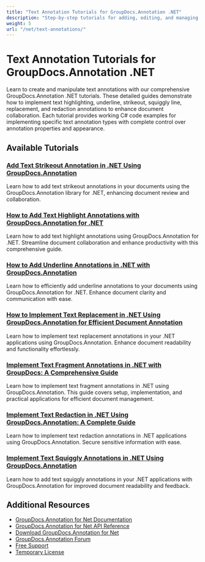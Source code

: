 ```yaml
---
title: "Text Annotation Tutorials for GroupDocs.Annotation .NET"
description: "Step-by-step tutorials for adding, editing, and managing text annotations in documents using GroupDocs.Annotation for .NET."
weight: 5
url: "/net/text-annotations/"
---
```


# Text Annotation Tutorials for GroupDocs.Annotation .NET

Learn to create and manipulate text annotations with our comprehensive GroupDocs.Annotation .NET tutorials. These detailed guides demonstrate how to implement text highlighting, underline, strikeout, squiggly line, replacement, and redaction annotations to enhance document collaboration. Each tutorial provides working C# code examples for implementing specific text annotation types with complete control over annotation properties and appearance.

## Available Tutorials

### [Add Text Strikeout Annotation in .NET Using GroupDocs.Annotation](./add-text-strikeout-annotation-dotnet-groupdocs/)
Learn how to add text strikeout annotations in your documents using the GroupDocs.Annotation library for .NET, enhancing document review and collaboration.

### [How to Add Text Highlight Annotations with GroupDocs.Annotation for .NET](./groupdocs-annotation-net-text-highlight/)
Learn how to add text highlight annotations using GroupDocs.Annotation for .NET. Streamline document collaboration and enhance productivity with this comprehensive guide.

### [How to Add Underline Annotations in .NET with GroupDocs.Annotation](./add-underline-annotations-dotnet-groupdocs/)
Learn how to efficiently add underline annotations to your documents using GroupDocs.Annotation for .NET. Enhance document clarity and communication with ease.

### [How to Implement Text Replacement in .NET Using GroupDocs.Annotation for Efficient Document Annotation](./implement-text-replacement-net-groupdocs-annotation/)
Learn how to implement text replacement annotations in your .NET applications using GroupDocs.Annotation. Enhance document readability and functionality effortlessly.

### [Implement Text Fragment Annotations in .NET with GroupDocs&#58; A Comprehensive Guide](./implement-text-fragment-annotations-net-groupdocs/)
Learn how to implement text fragment annotations in .NET using GroupDocs.Annotation. This guide covers setup, implementation, and practical applications for efficient document management.

### [Implement Text Redaction in .NET Using GroupDocs.Annotation&#58; A Complete Guide](./implement-text-redaction-dotnet-groupdocs-annotation/)
Learn how to implement text redaction annotations in .NET applications using GroupDocs.Annotation. Secure sensitive information with ease.

### [Implement Text Squiggly Annotations in .NET Using GroupDocs.Annotation](./implement-squiggly-annotations-net-groupdocs/)
Learn how to add text squiggly annotations in your .NET applications with GroupDocs.Annotation for improved document readability and feedback.

## Additional Resources

- [GroupDocs.Annotation for Net Documentation](https://docs.groupdocs.com/annotation/net/)
- [GroupDocs.Annotation for Net API Reference](https://reference.groupdocs.com/annotation/net/)
- [Download GroupDocs.Annotation for Net](https://releases.groupdocs.com/annotation/net/)
- [GroupDocs.Annotation Forum](https://forum.groupdocs.com/c/annotation)
- [Free Support](https://forum.groupdocs.com/)
- [Temporary License](https://purchase.groupdocs.com/temporary-license/)
